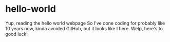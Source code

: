 # hello-world
Yup, reading the hello world webpage
So I've done coding for probably like 10 years now, kinda avoided GitHub, but it looks like I here. Welp, here's to good luck!
